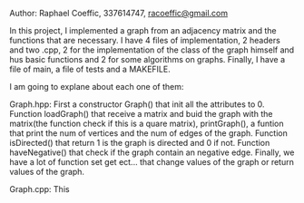 Author: Raphael Coeffic, 337614747, racoeffic@gmail.com

In this project, I implemented a graph from an adjacency matrix and the functions that are necessary. 
I have 4 files of implementation, 2 headers and two .cpp, 2 for the implementation of the class of the graph himself and hus basic functions and 2 for some algorithms on graphs.
Finally, I have a file of main, a file of tests and a MAKEFILE.

I am going to explane about each one of them:

Graph.hpp: First  a constructor Graph() that init all the attributes to 0. Function loadGraph() that receive a matrix and buid the graph with the matrix(the function check if this is a quare matrix), printGraph(), a funtion that print the num of vertices and the num of edges of the graph. Function isDirected() that return 1 is the graph is directed and 0 if not. Function haveNegative() that check if the graph contain an negative edge. Finally, we have a lot of function set get ect... that change values of the graph or return values of the graph.

Graph.cpp: This 
